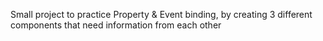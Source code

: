 Small project to practice Property & Event binding, by creating 3 different components that need information from each other
